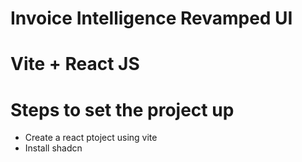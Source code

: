 # Invoice Intelligence Revamped UI

# Vite + React JS

# Steps to set the project up
- Create a react ptoject using vite
- Install shadcn
